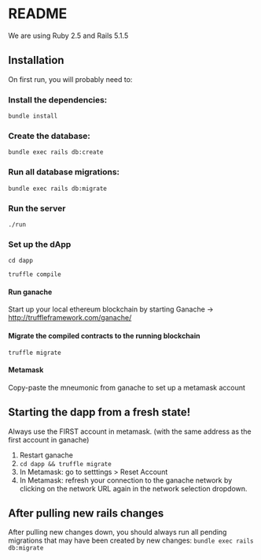 # README

We are using Ruby 2.5 and Rails 5.1.5

## Installation
On first run, you will probably need to:
### Install the dependencies:
`bundle install`
### Create the database:
`bundle exec rails db:create`
### Run all database migrations:
`bundle exec rails db:migrate`

### Run the server
`./run`

### Set up the dApp
```
cd dapp
```
```
truffle compile
```

#### Run ganache
Start up your local ethereum blockchain by starting Ganache -> http://truffleframework.com/ganache/

#### Migrate the compiled contracts to the running blockchain
```
truffle migrate
```

#### Metamask
Copy-paste the mneumonic from ganache to set up a metamask account

## Starting the dapp from a fresh state!

Always use the FIRST account in metamask.
(with the same address as the first account in ganache)

1. Restart ganache
2. `cd dapp && truffle migrate`
3. In Metamask: go to setttings > Reset Account
4. In Metamask: refresh your connection to the ganache network by clicking on the network URL again in the network selection dropdown.

## After pulling new rails changes
After pulling new changes down, you should always run all pending migrations
that may have been created by new changes:
`bundle exec rails db:migrate`

